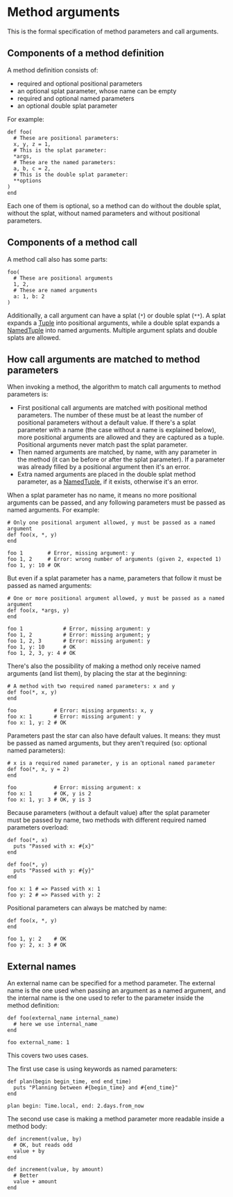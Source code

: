 # Method arguments

This is the formal specification of method parameters and call arguments.

## Components of a method definition

A method definition consists of:

* required and optional positional parameters
* an optional splat parameter, whose name can be empty
* required and optional named parameters
* an optional double splat parameter

For example:

```crystal
def foo(
  # These are positional parameters:
  x, y, z = 1,
  # This is the splat parameter:
  *args,
  # These are the named parameters:
  a, b, c = 2,
  # This is the double splat parameter:
  **options
)
end
```

Each one of them is optional, so a method can do without the double splat, without the splat, without named parameters and without positional parameters.

## Components of a method call

A method call also has some parts:

```crystal
foo(
  # These are positional arguments
  1, 2,
  # These are named arguments
  a: 1, b: 2
)
```

Additionally, a call argument can have a splat (`*`) or double splat (`**`). A splat expands a [Tuple](literals/tuple.md) into positional arguments, while a double splat expands a [NamedTuple](literals/named_tuple.md) into named arguments. Multiple argument splats and double splats are allowed.

## How call arguments are matched to method parameters

When invoking a method, the algorithm to match call arguments to method parameters is:

* First positional call arguments are matched with positional method parameters. The number of these must be at least the number of positional parameters without a default value. If there's a splat parameter with a name (the case without a name is explained below), more positional arguments are allowed and they are captured as a tuple. Positional arguments never match past the splat parameter.
* Then named arguments are matched, by name, with any parameter in the method (it can be before or after the splat parameter). If a parameter was already filled by a positional argument then it's an error.
* Extra named arguments are placed in the double splat method parameter, as a [NamedTuple](literals/named_tuple.md), if it exists, otherwise it's an error.

When a splat parameter has no name, it means no more positional arguments can be passed, and any following parameters must be passed as named arguments. For example:

```crystal
# Only one positional argument allowed, y must be passed as a named argument
def foo(x, *, y)
end

foo 1        # Error, missing argument: y
foo 1, 2     # Error: wrong number of arguments (given 2, expected 1)
foo 1, y: 10 # OK
```

But even if a splat parameter has a name, parameters that follow it must be passed as named arguments:

```crystal
# One or more positional argument allowed, y must be passed as a named argument
def foo(x, *args, y)
end

foo 1             # Error, missing argument: y
foo 1, 2          # Error: missing argument; y
foo 1, 2, 3       # Error: missing argument: y
foo 1, y: 10      # OK
foo 1, 2, 3, y: 4 # OK
```

There's also the possibility of making a method only receive named arguments (and list them), by placing the star at the beginning:

```crystal
# A method with two required named parameters: x and y
def foo(*, x, y)
end

foo            # Error: missing arguments: x, y
foo x: 1       # Error: missing argument: y
foo x: 1, y: 2 # OK
```

Parameters past the star can also have default values. It means: they must be passed as named arguments, but they aren't required (so: optional named parameters):

```crystal
# x is a required named parameter, y is an optional named parameter
def foo(*, x, y = 2)
end

foo            # Error: missing argument: x
foo x: 1       # OK, y is 2
foo x: 1, y: 3 # OK, y is 3
```

Because parameters (without a default value) after the splat parameter must be passed by name, two methods with different required named parameters overload:

```crystal
def foo(*, x)
  puts "Passed with x: #{x}"
end

def foo(*, y)
  puts "Passed with y: #{y}"
end

foo x: 1 # => Passed with x: 1
foo y: 2 # => Passed with y: 2
```

Positional parameters can always be matched by name:

```crystal
def foo(x, *, y)
end

foo 1, y: 2    # OK
foo y: 2, x: 3 # OK
```

## External names

An external name can be specified for a method parameter. The external name is the one used when passing an argument as a named argument, and the internal name is the one used to refer to the parameter inside the method definition:

```crystal
def foo(external_name internal_name)
  # here we use internal_name
end

foo external_name: 1
```

This covers two uses cases.

The first use case is using keywords as named parameters:

```crystal
def plan(begin begin_time, end end_time)
  puts "Planning between #{begin_time} and #{end_time}"
end

plan begin: Time.local, end: 2.days.from_now
```

The second use case is making a method parameter more readable inside a method body:

```crystal
def increment(value, by)
  # OK, but reads odd
  value + by
end

def increment(value, by amount)
  # Better
  value + amount
end
```
